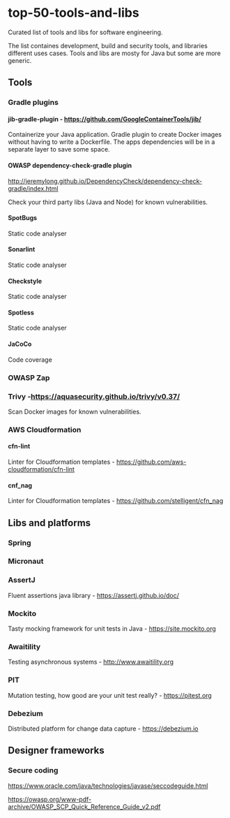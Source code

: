 # top-50-tools-and-libs
Curated list of tools and libs for software engineering. 

The list containes development, build and security tools, and libraries different uses cases.
Tools and libs are mosty for Java but some are more generic.

## Tools

### Gradle plugins
#### jib-gradle-plugin - https://github.com/GoogleContainerTools/jib/
Containerize your Java application.
Gradle plugin to create Docker images without having to write a Dockerfile. The apps dependencies will be in a separate layer to save some space.

#### OWASP dependency-check-gradle plugin
http://jeremylong.github.io/DependencyCheck/dependency-check-gradle/index.html

Check your third party libs (Java and Node) for known vulnerabilities.

#### SpotBugs
Static code analyser
#### Sonarlint
Static code analyser
#### Checkstyle
Static code analyser
#### Spotless
Static code analyser
#### JaCoCo
Code coverage

### OWASP Zap
### Trivy -https://aquasecurity.github.io/trivy/v0.37/
Scan Docker images for known vulnerabilities.

### AWS Cloudformation
#### cfn-lint
Linter for Cloudformation templates - https://github.com/aws-cloudformation/cfn-lint
#### cnf_nag
Linter for Cloudformation templates - https://github.com/stelligent/cfn_nag

## Libs and platforms
### Spring
### Micronaut
### AssertJ
Fluent assertions java library - https://assertj.github.io/doc/
### Mockito
Tasty mocking framework for unit tests in Java - https://site.mockito.org
### Awaitility
Testing asynchronous systems - http://www.awaitility.org
### PIT
Mutation testing, how good are your unit test really? - https://pitest.org
### Debezium
Distributed platform for change data capture - https://debezium.io

## Designer frameworks
### Secure coding
https://www.oracle.com/java/technologies/javase/seccodeguide.html

https://owasp.org/www-pdf-archive/OWASP_SCP_Quick_Reference_Guide_v2.pdf


